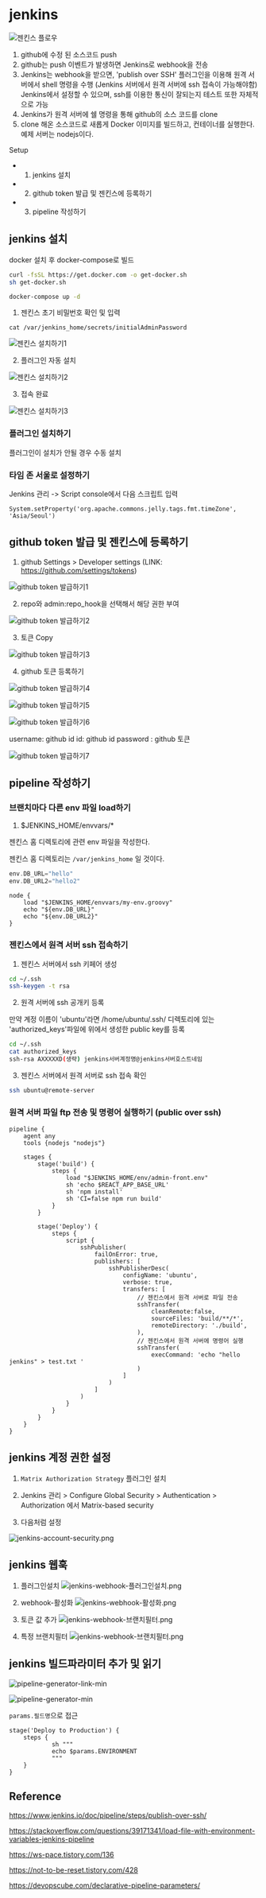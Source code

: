 # jenkins

![젠킨스 플로우](./assets/images/jenkins-flow.png)

1. github에 수정 된 소스코드 push
2. github는 push 이벤트가 발생하면 Jenkins로 webhook을 전송
3. Jenkins는 webhook을 받으면, 'publish over SSH' 플러그인을 이용해 원격 서버에서 shell 명령을 수행
   (Jenkins 서버에서 원격 서버에 ssh 접속이 가능해야함)
   Jenkins에서 설정할 수 있으며, ssh를 이용한 통신이 잘되는지 테스트 또한 자체적으로 가능
4. Jenkins가 원격 서버에 쉘 명령을 통해 github의 소스 코드를 clone
5. clone 해온 소스코드로 새롭게 Docker 이미지를 빌드하고, 컨테이너를 실행한다.
   예제 서버는 nodejs이다.

Setup

- 1. jenkins 설치
- 2. github token 발급 및 젠킨스에 등록하기
- 3. pipeline 작성하기

## jenkins 설치

docker 설치 후 docker-compose로 빌드

```sh
curl -fsSL https://get.docker.com -o get-docker.sh
sh get-docker.sh
```

```sh
docker-compose up -d
```

1. 젠킨스 초기 비밀번호 확인 및 입력

```
cat /var/jenkins_home/secrets/initialAdminPassword
```

![젠킨스 설치하기1](./assets/images/install1.png)

2. 플러그인 자동 설치

![젠킨스 설치하기2](./assets/images/install2.png)

3. 접속 완료

![젠킨스 설치하기3](./assets/images/install3.png)

### 플러그인 설치하기

플러그인이 설치가 안될 경우 수동 설치

### 타임 존 서울로 설정하기

Jenkins 관리 -> Script console에서 다음 스크립트 입력

```
System.setProperty('org.apache.commons.jelly.tags.fmt.timeZone', 'Asia/Seoul')
```

## github token 발급 및 젠킨스에 등록하기

1. github Settings > Developer settings (LINK: https://github.com/settings/tokens)

![github token 발급하기1](./assets/images/github-token1.png)

2. repo와 admin:repo_hook을 선택해서 해당 권한 부여

![github token 발급하기2](./assets/images/github-token2.png)

3. 토큰 Copy

![github token 발급하기3](./assets/images/github-token3.png)

4. github 토큰 등록하기

![github token 발급하기4](./assets/images/github-token4.png)

![github token 발급하기5](./assets/images/github-token5.png)

![github token 발급하기6](./assets/images/github-token6.png)

username: github id
id: github id
password : github 토큰

![github token 발급하기7](./assets/images/github-token7.png)

## pipeline 작성하기

### 브랜치마다 다른 env 파일 load하기

1. $JENKINS_HOME/envvars/\*

젠킨스 홈 디렉토리에 관련 env 파일을 작성한다.

젠킨스 홈 디렉토리는 `/var/jenkins_home` 일 것이다.

```groovy
env.DB_URL="hello"
env.DB_URL2="hello2"
```

```
node {
    load "$JENKINS_HOME/envvars/my-env.groovy"
    echo "${env.DB_URL}"
    echo "${env.DB_URL2}"
}
```

### 젠킨스에서 원격 서버 ssh 접속하기

1. 젠킨스 서버에서 ssh 키페어 생성

```sh
cd ~/.ssh
ssh-keygen -t rsa
```

2. 원격 서버에 ssh 공개키 등록

만약 계정 이름이 'ubuntu'라면 /home/ubuntu/.ssh/ 디렉토리에 있는 'authorized_keys'파일에 위에서 생성한 public key를 등록

```sh
cd ~/.ssh
cat authorized_keys
ssh-rsa AXXXXXD(생략) jenkins서버계정명@jenkins서버호스트네임
```

3. 젠킨스 서버에서 원격 서버로 ssh 접속 확인

```sh
ssh ubuntu@remote-server
```

### 원격 서버 파일 ftp 전송 및 명령어 실행하기 (public over ssh)

```pipeline
pipeline {
    agent any
    tools {nodejs "nodejs"}

    stages {
        stage('build') {
            steps {
                load "$JENKINS_HOME/env/admin-front.env"
                sh 'echo $REACT_APP_BASE_URL'
                sh 'npm install'
                sh 'CI=false npm run build'
            }
        }

        stage('Deploy') {
            steps {
                script {
                    sshPublisher(
                        failOnError: true,
                        publishers: [
                            sshPublisherDesc(
                                configName: 'ubuntu',
                                verbose: true,
                                transfers: [
                                    // 젠킨스에서 원격 서버로 파일 전송
                                    sshTransfer(
                                        cleanRemote:false,
                                        sourceFiles: 'build/**/*',
                                        remoteDirectory: './build',
                                    ),
                                    // 젠킨스에서 원격 서버에 명령어 실행
                                    sshTransfer(
                                        execCommand: 'echo "hello jenkins" > test.txt '
                                    )
                                ]
                            )
                        ]
                    )
                }
            }
        }
    }
}
```

## jenkins 계정 권한 설정

1. `Matrix Authorization Strategy` 플러그인 설치

2. Jenkins 관리 > Configure Global Security > Authentication > Authorization 에서 Matrix-based security

3. 다음처럼 설정

![jenkins-account-security.png](./assets/images/jenkins-account-security.png)

## jenkins 웹훅

1. 플러그인설치
   ![jenkins-webhook-플러그인설치.png](./assets/images/jenkins-webhook-플러그인설치.png)

2. webhook-활성화
   ![jenkins-webhook-활성화.png](./assets/images/jenkins-webhook-활성화.png)

3. 토큰 값 추가
   ![jenkins-webhook-브랜치필터.png](./assets/images/jenkins-webhook-브랜치필터.png)

4. 특정 브랜치필터
   ![jenkins-webhook-브랜치필터.png](./assets/images/jenkins-webhook-브랜치필터.png)

## jenkins 빌드파라미터 추가 및 읽기

![pipeline-generator-link-min](./assets/images/pipeline-generator-link-min.png)

![pipeline-generator-min](./assets/images/pipeline-generator-min.png)

`params.필드명`으로 접근

```
stage('Deploy to Production') {
    steps {
            sh """
            echo $params.ENVIRONMENT
            """
    }
}
```

## Reference

https://www.jenkins.io/doc/pipeline/steps/publish-over-ssh/

https://stackoverflow.com/questions/39171341/load-file-with-environment-variables-jenkins-pipeline

https://ws-pace.tistory.com/136

https://not-to-be-reset.tistory.com/428

https://devopscube.com/declarative-pipeline-parameters/
